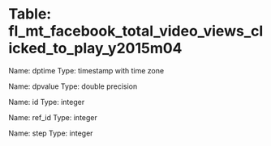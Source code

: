 Table: fl_mt_facebook_total_video_views_clicked_to_play_y2015m04
================================================================

Name: dptime
Type: timestamp with time zone

Name: dpvalue
Type: double precision

Name: id
Type: integer

Name: ref_id
Type: integer

Name: step
Type: integer

